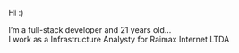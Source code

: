 
Hi :)

I’m a full-stack developer and 21 years old...  
I work as a Infrastructure Analysty for Raimax Internet LTDA
